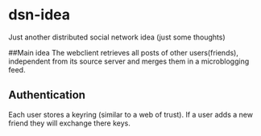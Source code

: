 # dsn-idea
Just another distributed social network idea (just some thoughts)

##Main idea
The webclient retrieves all posts of other users(friends), independent from its source server and merges them in a microblogging feed.

## Authentication
Each user stores a keyring (similar to a web of trust). If a user adds a new friend they will exchange there keys.
